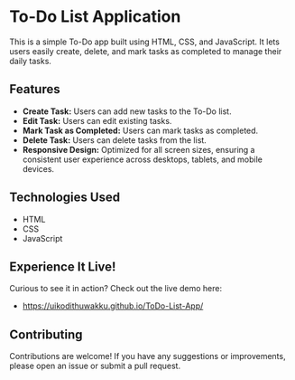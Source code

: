 # To-Do List Application

This is a simple To-Do app built using HTML, CSS, and JavaScript. It lets users easily create, delete, and mark tasks as completed to manage their daily tasks.

## Features

- **Create Task:** Users can add new tasks to the To-Do list.
- **Edit Task:** Users can edit existing tasks.
- **Mark Task as Completed:** Users can mark tasks as completed.
- **Delete Task:** Users can delete tasks from the list.
- **Responsive Design:** Optimized for all screen sizes, ensuring a consistent user experience across desktops, tablets, and mobile devices.

## Technologies Used

- HTML
- CSS
- JavaScript

## Experience It Live!

Curious to see it in action? Check out the live demo here:

- https://uikodithuwakku.github.io/ToDo-List-App/

## Contributing

Contributions are welcome! If you have any suggestions or improvements, please open an issue or submit a pull request.
